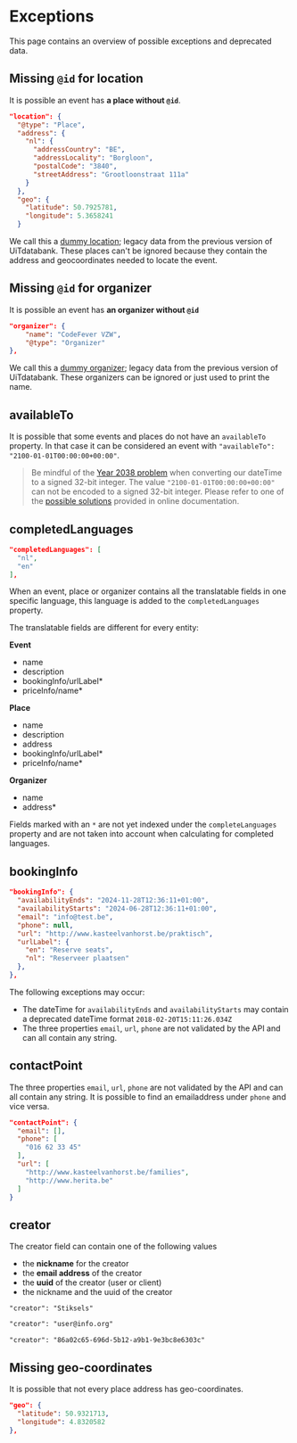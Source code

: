 # Exceptions

This page contains an overview of possible exceptions and deprecated data.


## Missing `@id` for location

It is possible an event has **a place without `@id`**.

```json
"location": {
  "@type": "Place",
  "address": {
    "nl": {
      "addressCountry": "BE",
      "addressLocality": "Borgloon",
      "postalCode": "3840",
      "streetAddress": "Grootloonstraat 111a"
    }
  },
  "geo": {
    "latitude": 50.7925781,
    "longitude": 5.3658241
  }
```

We call this a [dummy location](terminology.md); legacy data from the previous version of UiTdatabank. These places can't be ignored because they contain the address and geocoordinates needed to locate the event.


## Missing `@id` for organizer

It is possible an event has **an organizer without `@id`**

```json
"organizer": {
    "name": "CodeFever VZW",
    "@type": "Organizer"
},
```

We call this a [dummy organizer](terminology.md); legacy data from the previous version of UiTdatabank. These organizers can be ignored or just used to print the name.

## availableTo

It is possible that some events and places do not have an `availableTo` property. In that case it can be considered an event with `"availableTo": "2100-01-01T00:00:00+00:00"`.

<!-- theme: warning -->
> Be mindful of the [Year 2038 problem](https://en.wikipedia.org/wiki/Year_2038_problem) when converting our dateTime to a signed 32-bit integer. The value `"2100-01-01T00:00:00+00:00"` can not be encoded to a signed 32-bit integer. Please refer to one of the [possible solutions](https://en.wikipedia.org/wiki/Year_2038_problem#Possible_solutions) provided in online documentation.

## completedLanguages

```json
"completedLanguages": [
  "nl",
  "en"
],
```

When an event, place or organizer contains all the translatable fields in one specific language, this language is added to the `completedLanguages` property.

The translatable fields are different for every entity:

**Event**
* name
* description
* bookingInfo/urlLabel*
* priceInfo/name*

**Place**
* name
* description
* address
* bookingInfo/urlLabel*
* priceInfo/name*

**Organizer**
* name
* address*

Fields marked with an `*` are not yet indexed under the `completeLanguages` property and are not taken into account when calculating for completed languages.

## bookingInfo

```json
"bookingInfo": {
  "availabilityEnds": "2024-11-28T12:36:11+01:00",
  "availabilityStarts": "2024-06-28T12:36:11+01:00",
  "email": "info@test.be",
  "phone": null,
  "url": "http://www.kasteelvanhorst.be/praktisch",
  "urlLabel": {
    "en": "Reserve seats",
    "nl": "Reserveer plaatsen"
  },
},
```

The following exceptions may occur:
* The dateTime for `availabilityEnds` and `availabilityStarts` may contain a deprecated dateTime format `2018-02-20T15:11:26.034Z`
* The three properties `email`, `url`, `phone` are not validated by the API and can all contain any string.

## contactPoint

The three properties `email`, `url`, `phone` are not validated by the API and can all contain any string. It is possible to find an emailaddress under `phone` and vice versa.

```json
"contactPoint": {
  "email": [],
  "phone": [
    "016 62 33 45"
  ],
  "url": [
    "http://www.kasteelvanhorst.be/families",
    "http://www.herita.be"
  ]
}
```

## creator

The creator field can contain one of the following values 
* the **nickname** for the creator
* the **email address** of the creator
* the **uuid** of the creator (user or client)
* the nickname and the uuid of the creator

```nickname
"creator": "Stiksels"
```

```email 
"creator": "user@info.org"
```

```uuid
"creator": "86a02c65-696d-5b12-a9b1-9e3bc8e6303c"
```


## Missing geo-coordinates

It is possible that not every place address has geo-coordinates.

```json
"geo": {
  "latitude": 50.9321713,
  "longitude": 4.8320582
},
```

